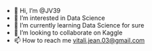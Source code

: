 - 👋 Hi, I’m @JV39
- 👀 I’m interested in Data Science
- 🌱 I’m currently learning Data Science for sure
- 💞️ I’m looking to collaborate on Kaggle
- 📫 How to reach me vitali.jean.03@gmail.com

<!---
JV39/JV39 is a ✨ special ✨ repository because its `README.md` (this file) appears on your GitHub profile.
You can click the Preview link to take a look at your changes.
--->

